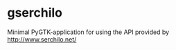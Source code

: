 gserchilo
=========

Minimal PyGTK-application for using the API provided by http://www.serchilo.net/
